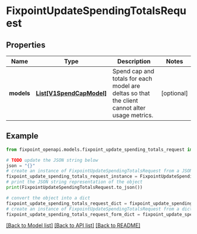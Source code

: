 # FixpointUpdateSpendingTotalsRequest


## Properties

Name | Type | Description | Notes
------------ | ------------- | ------------- | -------------
**models** | [**List[V1SpendCapModel]**](V1SpendCapModel.md) | Spend cap and totals for each model are deltas so that the client cannot alter usage metrics. | [optional] 

## Example

```python
from fixpoint_openapi.models.fixpoint_update_spending_totals_request import FixpointUpdateSpendingTotalsRequest

# TODO update the JSON string below
json = "{}"
# create an instance of FixpointUpdateSpendingTotalsRequest from a JSON string
fixpoint_update_spending_totals_request_instance = FixpointUpdateSpendingTotalsRequest.from_json(json)
# print the JSON string representation of the object
print(FixpointUpdateSpendingTotalsRequest.to_json())

# convert the object into a dict
fixpoint_update_spending_totals_request_dict = fixpoint_update_spending_totals_request_instance.to_dict()
# create an instance of FixpointUpdateSpendingTotalsRequest from a dict
fixpoint_update_spending_totals_request_form_dict = fixpoint_update_spending_totals_request.from_dict(fixpoint_update_spending_totals_request_dict)
```
[[Back to Model list]](../README.md#documentation-for-models) [[Back to API list]](../README.md#documentation-for-api-endpoints) [[Back to README]](../README.md)


